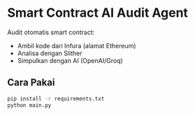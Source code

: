 # Smart Contract AI Audit Agent

Audit otomatis smart contract:
- Ambil kode dari Infura (alamat Ethereum)
- Analisa dengan Slither
- Simpulkan dengan AI (OpenAI/Groq)

## Cara Pakai
```bash
pip install -r requirements.txt
python main.py
```
